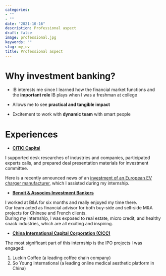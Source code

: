 ```yaml
---
categories:
- ""
- ""
date: "2021-10-16"
description: Professional aspect
draft: false
image: professional.jpg
keywords: ""
slug: my_cv
title: Professional aspect
---
```


# Why investment banking?

- IB interests me since I learned how the financial market functions and the **important role** IB plays when I was a freshman at college

- Allows me to see **practical and tangible impact**

- Excitement to work with **dynamic team** with smart people


# Experiences

-   [**CITIC Capital**](http://www.citiccapital.com/SitePages/home-eng.aspx)

I supported desk researches of industries and companies, participated experts calls, and prepared deal presentation materials for investment committee.

Here is a recently announced news of an [investment of an European EV charger manufacturer](http://www.citiccapital.com/News%20Files/2021-1018%20Trustar%20Capital%20Closes%20Investment%20in%20Intramco.pdf), which I assisted during my internship.


-   [**Benoit & Associes Investment Bankers**](https://www.benoit-associes.com/) 

I worked at B&A for six months and really enjoyed my time there. \
Our team acted as financial advisor for both buy-side and sell-side M&A projects for Chinese and French clients.\
During my internship, I was exposed to real estate, micro credit, and healthy snack industries, which are all exciting and inspiring.


-   [**China International Capital Corporation (CICC)**](https://en.cicc.com/)

The most significant part of this internship is the IPO projects I was engaged:

1. Luckin Coffee (a leading coffee chain company)
2. So Young International (a leading online medical aesthetic platform in China)

